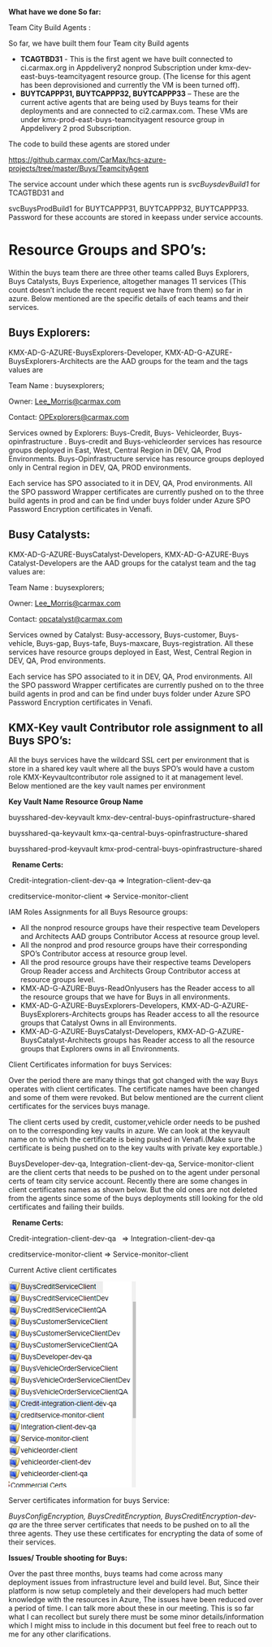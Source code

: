 **What have we done So far:**



Team City Build Agents :

So far, we have built them four Team city Build agents 

- **TCAGTBD31** - This is the first agent we have built connected to ci.carmax.org in Appdelivery2 nonprod Subscription under kmx-dev-east-buys-teamcityagent resource group. (The license for this agent has been deprovisioned and currently the VM is been turned off).
- **BUYTCAPPP31, BUYTCAPPP32, BUYTCAPPP33** – These are the current active agents that are being used by Buys teams for their deployments and are connected to ci2.carmax.com. These VMs are under kmx-prod-east-buys-teamcityagent resource group in Appdelivery 2 prod Subscription.

The code to build these agents are stored under 

<https://github.carmax.com/CarMax/hcs-azure-projects/tree/master/Buys/TeamcityAgent>

The service account under which these agents run is *svcBuysdevBuild1* for TCAGTBD31 and 

svcBuysProdBuild1 for BUYTCAPPP31, BUYTCAPPP32, BUYTCAPPP33. Password for these accounts are stored in keepass under service accounts.

# **Resource Groups and SPO’s:**

Within the buys team there are three other teams called Buys Explorers, Buys Catalysts, Buys Experience, altogether manages 11 services (This count doesn’t include the recent request we have from them) so far in azure. Below mentioned are the specific details of each teams and their services.

## Buys Explorers:  

KMX-AD-G-AZURE-BuysExplorers-Developer, KMX-AD-G-AZURE-BuysExplorers-Architects are the AAD groups for the team and the tags values are 

Team Name :  buysexplorers;

Owner:  <Lee_Morris@carmax.com>

Contact:  OPExplorers@carmax.com 

Services owned by Explorers: Buys-Credit, Buys- Vehicleorder, Buys-opinfrastructure . Buys-credit and Buys-vehicleorder services has resource groups deployed in East, West, Central Region in DEV, QA, Prod Environments. Buys-Opinfrastructure service has resource groups deployed only in Central region in DEV, QA, PROD environments.

Each service has SPO associated to it in DEV, QA, Prod environments. All the SPO password Wrapper certificates are currently pushed on to the three build agents in prod and can be find under buys folder under Azure SPO Password Encryption certificates in Venafi.

## Busy Catalysts:

KMX-AD-G-AZURE-BuysCatalyst-Developers, KMX-AD-G-AZURE-Buys Catalyst-Developers are the AAD groups for the catalyst team and the tag values are: 

Team Name :  buysexplorers;

Owner:  <Lee_Morris@carmax.com>

Contact:  opcatalyst@carmax.com

Services owned by Catalyst: Busy-accessory, Buys-customer, Buys-vehicle, Buys-gap, Buys-tafe, Buys-maxcare, Buys-registration. All these services have resource groups deployed in East, West, Central Region in DEV, QA, Prod environments. 

Each service has SPO associated to it in DEV, QA, Prod environments. All the SPO password Wrapper certificates are currently pushed on to the three build agents in prod and can be find under buys folder under Azure SPO Password Encryption certificates in Venafi.

## KMX-Key vault Contributor role assignment to all Buys SPO’s:


All the buys services have the wildcard SSL cert per environment that is store in a shared key vault where all the buys SPO’s would have a custom role KMX-Keyvaultcontributor role assigned to it at management level. Below mentioned are the key vault names per environment



**Key Vault Name**                                   **Resource Group Name** 

buysshared-dev-keyvault            kmx-dev-central-buys-opinfrastructure-shared

buysshared-qa-keyvault                 kmx-qa-central-buys-opinfrastructure-shared

buysshared-prod-keyvault          kmx-prod-central-buys-opinfrastructure-shared



` `**Rename Certs:**

Credit-integration-client-dev-qa   => Integration-client-dev-qa

creditservice-monitor-client => Service-monitor-client

IAM Roles Assignments for all Buys Resource groups:


- All the nonprod resource groups have their respective team Developers and Architects AAD groups Contributor Access at resource group level.
- All the nonprod and prod resource groups have their corresponding SPO’s Contributor access at resource group level.
- All the prod resource groups have their respective teams Developers Group Reader access and Architects Group Contributor access at resource groups level.
- KMX-AD-G-AZURE-Buys-ReadOnlyusers has the Reader access to all the resource groups that we have for Buys in all environments.
- KMX-AD-G-AZURE-BuysExplorers-Developers, KMX-AD-G-AZURE-BuysExplorers-Architects groups has Reader access to all the resource groups that Catalyst Owns in all Environments.
- KMX-AD-G-AZURE-BuysCatalyst-Developers, KMX-AD-G-AZURE-BuysCatalyst-Architects groups has Reader access to all the resource groups that Explorers owns in all Environments.

Client Certificates information for buys Services:

Over the period there are many things that got changed with the way Buys operates with client certificates. The certificate names have been changed and some of them were revoked. But below mentioned are the current client certificates for the services buys manage.

The client certs used by credit, customer,vehicle order needs to be pushed on to the corresponding key vaults in azure. We can look at the keyvault name on to which the certificate is being pushed in Venafi.(Make sure the certificate is being pushed on to the key vaults with private key exportable.)

BuysDeveloper-dev-qa, Integration-client-dev-qa, Service-monitor-client are the client certs that needs to be pushed on to the agent under personal certs of team city service account.  Recently there are some changes in client certificates names as shown below. But the old ones are not deleted from the agents since some of the buys deployments still looking for the old certificates and failing their builds.

` `**Rename Certs:**

Credit-integration-client-dev-qa   => Integration-client-dev-qa

creditservice-monitor-client => Service-monitor-client




Current Active client certificates


![](./images/buyscertrename.png)





Server certificates information for buys Service:

*BuysConfigEncryption, BuysCreditEncryption, BuysCreditEncryption-dev-qa* are the three server certificates that needs to be pushed on to all the three agents. They use these certificates for encrypting the data of some of their services.

**Issues/ Trouble shooting for Buys:**

Over the past three months, buys teams had come across many deployment issues from infrastructure level and build level. But, Since their platform is now setup completely and their developers had much better knowledge with the resources in Azure, The issues have been reduced over a period of time.  I can talk more about these in our meeting. This is so far what I can recollect but surely there must be some minor details/information which I might miss to include in this document but feel free to reach out to me for any other clarifications.

